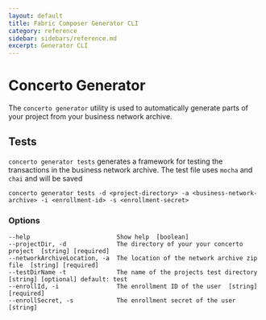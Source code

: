 ```yaml
---
layout: default
title: Fabric Composer Generator CLI
category: reference
sidebar: sidebars/reference.md
excerpt: Generator CLI
---
```


# Concerto Generator
The `concerto generator` utility is used to automatically generate parts of your project from your business network archive.

## Tests
`concerto generator tests` generates a framework for testing the transactions in the business network archive. The test file uses `mocha` and `chai` and will be saved

```
concerto generator tests -d <project-directory> -a <business-network-archive> -i <enrollment-id> -s <enrollment-secret>
```

### Options
```
--help                        Show help  [boolean]
--projectDir, -d              The directory of your your concerto project  [string] [required]
--networkArchiveLocation, -a  The location of the network archive zip file  [string] [required]
--testDirName -t              The name of the projects test directory  [string] [optional] default: test
--enrollId, -i                The enrollment ID of the user  [string] [required]
--enrollSecret, -s            The enrollment secret of the user  [string]
```
